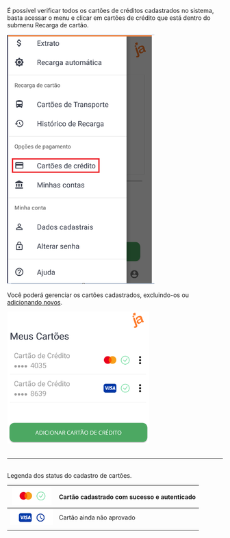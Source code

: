 É possível verificar todos os cartões de créditos cadastrados no sistema, basta acessar o menu e clicar em cartões de crédito que está dentro do submenu Recarga de cartão.

![image.png](/.attachments/image-7bda573b-8493-45f2-938c-82a5cf11da55.png)

Você poderá gerenciar os cartões cadastrados, excluindo-os ou [adicionando novos](/ABT-%2D-app-Android/4.-Cadastrando-um-cartão-de-Crédito).

![image.png](/.attachments/image-89470e4d-a3f7-4603-aa80-c4d7e93d3d75.png)<br><br>

---
<br>Legenda dos status do cadastro de cartões.


|![image.png](/.attachments/image-131cb5b8-1259-480f-808d-d7ed2290a4a5.png) |  Cartão cadastrado com sucesso e autenticado|
|--|--|
|![image.png](/.attachments/image-75918892-ac17-46b8-b48e-7b724e4962e0.png) | Cartão ainda não aprovado |
|  |  |



